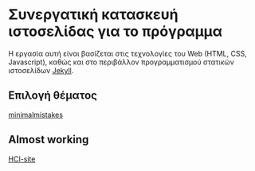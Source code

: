 # Συνεργατική κατασκευή ιστοσελίδας για το πρόγραμμα
Η εργασία αυτή είναι βασίζεται στις τεχνολογίες του Web (HTML, CSS, Javascript), καθώς και στο περιβάλλον προγραμματισμού στατικών ιστοσελίδων [Jekyll](https://jekyllrb.com/docs/quickstart/). 

## Επιλογή θέματος
[minimalmistakes](https://mmistakes.github.io/minimal-mistakes/)

## Almost working

[HCI-site](https://moya10.github.io/site-gr/)
